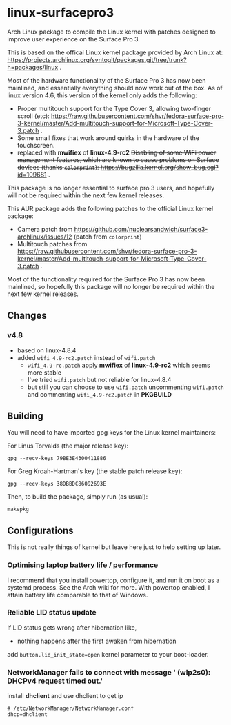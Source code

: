 # linux-surfacepro3
Arch Linux package to compile the Linux kernel with patches designed to improve user experience on the Surface Pro 3.

This is based on the offical Linux kernel package provided by Arch Linux at: https://projects.archlinux.org/svntogit/packages.git/tree/trunk?h=packages/linux .

Most of the hardware functionality of the Surface Pro 3 has now been mainlined, and essentially everything should now work out of the box. As of linux version 4.6, this version of the kernel only adds the following:
 - Proper multitouch support for the Type Cover 3, allowing two-finger scroll (etc): https://raw.githubusercontent.com/shvr/fedora-surface-pro-3-kernel/master/Add-multitouch-support-for-Microsoft-Type-Cover-3.patch .
 - Some small fixes that work around quirks in the hardware of the touchscreen.
 - replaced with **mwifiex** of **linux-4.9-rc2** ~~Disabling of some WiFi power management features, which are known to cause problems on Surface devices (thanks `colorprint`): https://bugzilla.kernel.org/show_bug.cgi?id=109681 .~~

This package is no longer essential to surface pro 3 users, and hopefully will not be required within the next few kernel releases.

This AUR package adds the following patches to the official Linux kernel package:
 - Camera patch from https://github.com/nuclearsandwich/surface3-archlinux/issues/12 (patch from `colorprint`)
 - Multitouch patches from https://raw.githubusercontent.com/shvr/fedora-surface-pro-3-kernel/master/Add-multitouch-support-for-Microsoft-Type-Cover-3.patch .

Most of the functionality required for the Surface Pro 3 has now been mainlined, so hopefully this package will no longer be required within the next few kernel releases.

## Changes

### v4.8

- based on linux-4.8.4
- added `wifi_4.9-rc2.patch` instead of `wifi.patch`
    - `wifi_4.9-rc.patch` apply **mwifiex** of **linux-4.9-rc2** which seems more stable
    - I've tried `wifi.patch` but not reliable for linux-4.8.4
    - but still you can choose to use `wifi.patch` uncommenting `wifi.patch` and commenting `wifi_4.9-rc2.patch` in **PKGBUILD**

## Building

You will need to have imported gpg keys for the Linux kernel maintainers:

For Linus Torvalds (the major release key):

	gpg --recv-keys 79BE3E4300411886

For Greg Kroah-Hartman's key (the stable patch release key):

	gpg --recv-keys 38DBBDC86092693E

Then, to build the package, simply run (as usual):

	makepkg

## Configurations

This is not really things of kernel but leave here just to help setting up later.

### Optimising laptop battery life / performance

  I recommend that you install powertop, configure it, and run it on boot as a systemd process. See the Arch wiki for more. With powertop enabled, I attain battery life comparable to that of Windows.

### Reliable LID status update

If LID status gets wrong after hibernation like,

- nothing happens after the first awaken from hibernation

add `button.lid_init_state=open` kernel parameter to your boot-loader.

### NetworkManager fails to connect with message '<warn> (wlp2s0): DHCPv4 request timed out.'

install **dhclient** and use dhclient to get ip

```
# /etc/NetworkManager/NetworkManager.conf
dhcp=dhclient
```
